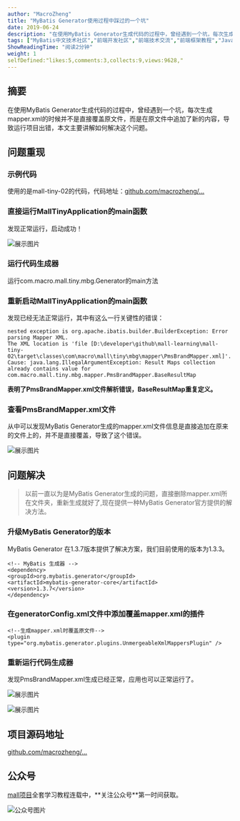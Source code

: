 ```yaml
---
author: "MacroZheng"
title: "MyBatis Generator使用过程中踩过的一个坑"
date: 2019-06-24
description: "在使用MyBatis Generator生成代码的过程中，曾经遇到一个坑，每次生成mapperxml的时候并不是直接覆盖原文件，而是在原文件中追加了新的内容，导致运行项目出错，本文主要讲解如何解决这个问题。 表明了PmsBrandMapperxml文件解析错误，BaseRe…"
tags: ["MyBatis中文技术社区","前端开发社区","前端技术交流","前端框架教程","JavaScript 学习资源","CSS 技巧与最佳实践","HTML5 最新动态","前端工程师职业发展","开源前端项目","前端技术趋势"]
ShowReadingTime: "阅读2分钟"
weight: 1
selfDefined:"likes:5,comments:3,collects:9,views:9628,"
---
```

摘要
--

在使用MyBatis Generator生成代码的过程中，曾经遇到一个坑，每次生成mapper.xml的时候并不是直接覆盖原文件，而是在原文件中追加了新的内容，导致运行项目出错，本文主要讲解如何解决这个问题。

问题重现
----

### 示例代码

使用的是mall-tiny-02的代码，代码地址：[github.com/macrozheng/…](https://link.juejin.cn?target=https%3A%2F%2Fgithub.com%2Fmacrozheng%2Fmall-learning%2Ftree%2Fmaster%2Fmall-tiny-02 "https://github.com/macrozheng/mall-learning/tree/master/mall-tiny-02")

### 直接运行MallTinyApplication的main函数

发现正常运行，启动成功！

![展示图片](/images/jueJin/16b8836566665f7.png)

### 运行代码生成器

运行com.macro.mall.tiny.mbg.Generator的main方法

### 重新启动MallTinyApplication的main函数

发现已经无法正常运行，其中有这么一行关键性的错误：

```
nested exception is org.apache.ibatis.builder.BuilderException: Error parsing Mapper XML.
The XML location is 'file [D:\developer\github\mall-learning\mall-tiny-02\target\classes\com\macro\mall\tiny\mbg\mapper\PmsBrandMapper.xml]'.
Cause: java.lang.IllegalArgumentException: Result Maps collection already contains value for com.macro.mall.tiny.mbg.mapper.PmsBrandMapper.BaseResultMap
```

**表明了PmsBrandMapper.xml文件解析错误，BaseResultMap重复定义。**

### 查看PmsBrandMapper.xml文件

从中可以发现MyBatis Generator生成的mapper.xml文件信息是直接追加在原来的文件上的，并不是直接覆盖，导致了这个错误。

![展示图片](/images/jueJin/16b88365669137f.png)

问题解决
----

> 以前一直以为是MyBatis Generator生成的问题，直接删除mapper.xml所在文件夹，重新生成就好了,现在提供一种MyBatis Generator官方提供的解决方法。

### 升级MyBatis Generator的版本

MyBatis Generator 在1.3.7版本提供了解决方案，我们目前使用的版本为1.3.3。

```
<!-- MyBatis 生成器 -->
<dependency>
<groupId>org.mybatis.generator</groupId>
<artifactId>mybatis-generator-core</artifactId>
<version>1.3.7</version>
</dependency>
```

### 在generatorConfig.xml文件中添加覆盖mapper.xml的插件

```
<!--生成mapper.xml时覆盖原文件-->
<plugin type="org.mybatis.generator.plugins.UnmergeableXmlMappersPlugin" />
```

### 重新运行代码生成器

发现PmsBrandMapper.xml生成已经正常，应用也可以正常运行了。

![展示图片](/images/jueJin/16b88365668259b.png)

![展示图片](/images/jueJin/16b8836566e7520.png)

项目源码地址
------

[github.com/macrozheng/…](https://link.juejin.cn?target=https%3A%2F%2Fgithub.com%2Fmacrozheng%2Fmall-learning%2Ftree%2Fmaster%2Fmall-tiny-02 "https://github.com/macrozheng/mall-learning/tree/master/mall-tiny-02")

公众号
---

[mall项目](https://link.juejin.cn?target=https%3A%2F%2Fgithub.com%2Fmacrozheng%2Fmall "https://github.com/macrozheng/mall")全套学习教程连载中，**关注公众号**第一时间获取。

![公众号图片](/images/jueJin/16b794607551628.png)